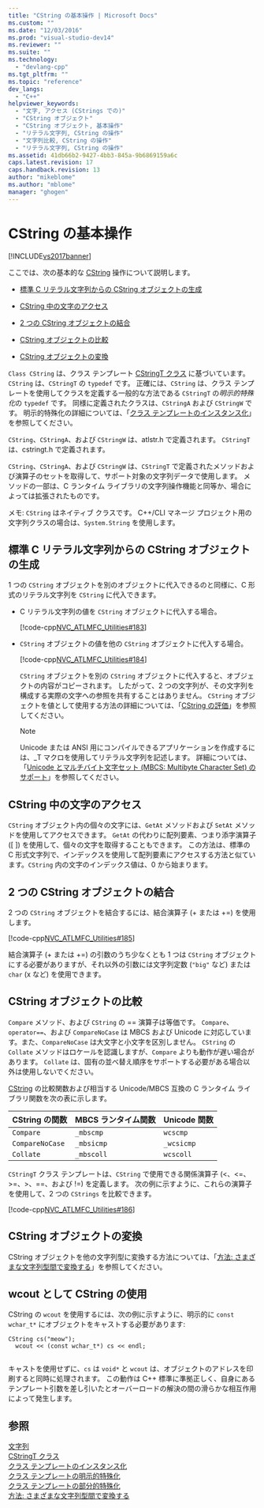 ```yaml
---
title: "CString の基本操作 | Microsoft Docs"
ms.custom: ""
ms.date: "12/03/2016"
ms.prod: "visual-studio-dev14"
ms.reviewer: ""
ms.suite: ""
ms.technology: 
  - "devlang-cpp"
ms.tgt_pltfrm: ""
ms.topic: "reference"
dev_langs: 
  - "C++"
helpviewer_keywords: 
  - "文字, アクセス (CStrings での)"
  - "CString オブジェクト"
  - "CString オブジェクト, 基本操作"
  - "リテラル文字列, CString の操作"
  - "文字列比較, CString の操作"
  - "リテラル文字列, CString の操作"
ms.assetid: 41db66b2-9427-4bb3-845a-9b6869159a6c
caps.latest.revision: 17
caps.handback.revision: 13
author: "mikeblome"
ms.author: "mblome"
manager: "ghogen"
---
```

# CString の基本操作
[!INCLUDE[vs2017banner](../assembler/inline/includes/vs2017banner.md)]

ここでは、次の基本的な [CString](../atl-mfc-shared/reference/cstringt-class.md) 操作について説明します。  
  
-   [標準 C リテラル文字列からの CString オブジェクトの生成](#_core_creating_cstring_objects_from_standard_c_literal_strings)  
  
-   [CString 中の文字のアクセス](#_core_accessing_individual_characters_in_a_cstring)  
  
-   [2 つの CString オブジェクトの結合](#_core_concatenating_two_cstring_objects)  
  
-   [CString オブジェクトの比較](#_core_comparing_cstring_objects)  
  
-   [CString オブジェクトの変換](#_core_converting_cstring_objects)  
  
 `Class CString` は、クラス テンプレート [CStringT クラス](../atl-mfc-shared/reference/cstringt-class.md) に基づいています。  `CString` は、`CStringT` の `typedef` です。  正確には、`CString` は、クラス テンプレートを使用してクラスを定義する一般的な方法である `CStringT` の*明示的特殊化*の `typedef` です。  同様に定義されたクラスは、`CStringA` および `CStringW` です。  明示的特殊化の詳細については、「[クラス テンプレートのインスタンス化](../Topic/Class%20Template%20Instantiation.md)」を参照してください。  
  
 `CString`、`CStringA`、および `CStringW` は、atlstr.h で定義されます。  `CStringT` は、cstringt.h で定義されます。  
  
 `CString`、`CStringA`、および  `CStringW` は、`CStringT` で定義されたメソッドおよび演算子のセットを取得して、サポート対象の文字列データで使用します。  メソッドの一部は、C ランタイム ライブラリの文字列操作機能と同等か、場合によっては拡張されたものです。  
  
 メモ: `CString` はネイティブ クラスです。  C\+\+\/CLI マネージ プロジェクト用の文字列クラスの場合は、`System.String` を使用します。  
  
##  <a name="_core_creating_cstring_objects_from_standard_c_literal_strings"></a> 標準 C リテラル文字列からの CString オブジェクトの生成  
 1 つの `CString` オブジェクトを別のオブジェクトに代入できるのと同様に、C 形式のリテラル文字列を `CString` に代入できます。  
  
-   C リテラル文字列の値を `CString` オブジェクトに代入する場合。  
  
     [!code-cpp[NVC_ATLMFC_Utilities#183](../atl-mfc-shared/codesnippet/CPP/basic-cstring-operations_1.cpp)]  
  
-   `CString` オブジェクトの値を他の `CString` オブジェクトに代入する場合。  
  
     [!code-cpp[NVC_ATLMFC_Utilities#184](../atl-mfc-shared/codesnippet/CPP/basic-cstring-operations_2.cpp)]  
  
     `CString` オブジェクトを別の `CString` オブジェクトに代入すると、オブジェクトの内容がコピーされます。  したがって、2 つの文字列が、その文字列を構成する実際の文字への参照を共有することはありません。  `CString` オブジェクトを値として使用する方法の詳細については、「[CString の評価](../atl-mfc-shared/cstring-semantics.md)」を参照してください。  
  
    > [!NOTE]
    >  Unicode または ANSI 用にコンパイルできるアプリケーションを作成するには、\_T マクロを使用してリテラル文字列を記述します。  詳細については、「[Unicode とマルチバイト文字セット \(MBCS: Multibyte Character Set\) のサポート](../atl-mfc-shared/unicode-and-multibyte-character-set-mbcs-support.md)」を参照してください。  
  
##  <a name="_core_accessing_individual_characters_in_a_cstring"></a> CString 中の文字のアクセス  
 `CString` オブジェクト内の個々の文字には、`GetAt` メソッドおよび `SetAt` メソッドを使用してアクセスできます。  `GetAt` の代わりに配列要素、つまり添字演算子 \(\[ \]\) を使用して、個々の文字を取得することもできます。  この方法は、標準の C 形式文字列で、インデックスを使用して配列要素にアクセスする方法と似ています。`CString` 内の文字のインデックス値は、0 から始まります。  
  
##  <a name="_core_concatenating_two_cstring_objects"></a> 2 つの CString オブジェクトの結合  
 2 つの `CString` オブジェクトを結合するには、結合演算子 \(\+ または \+\=\) を使用します。  
  
 [!code-cpp[NVC_ATLMFC_Utilities#185](../atl-mfc-shared/codesnippet/CPP/basic-cstring-operations_3.cpp)]  
  
 結合演算子 \(\+ または \+\=\) の引数のうち少なくとも 1 つは `CString` オブジェクトにする必要がありますが、それ以外の引数には文字列定数 \(`"big"` など\) または `char` \(x など\) を使用できます。  
  
##  <a name="_core_comparing_cstring_objects"></a> CString オブジェクトの比較  
 `Compare` メソッド、および  `CString` の \=\= 演算子は等価です。  `Compare`、`operator==`、および `CompareNoCase` は MBCS および Unicode に対応しています。また、`CompareNoCase` は大文字と小文字を区別しません。  `CString` の `Collate` メソッドはロケールを認識しますが、`Compare` よりも動作が遅い場合があります。  `Collate` は、固有の並べ替え順序をサポートする必要がある場合以外は使用しないでください。  
  
 [CString](../atl-mfc-shared/reference/cstringt-class.md) の比較関数および相当する Unicode\/MBCS 互換の C ランタイム ライブラリ関数を次の表に示します。  
  
|CString の関数|MBCS ランタイム関数|Unicode 関数|  
|-----------------|------------------|----------------|  
|`Compare`|`_mbscmp`|`wcscmp`|  
|`CompareNoCase`|`_mbsicmp`|`_wcsicmp`|  
|`Collate`|`_mbscoll`|`wcscoll`|  
  
 `CStringT` クラス テンプレートは、`CString` で使用できる関係演算子 \(\<、\<\=、\>\=、\>、\=\=、および \!\=\) を定義します。  次の例に示すように、これらの演算子を使用して、2 つの `CStrings` を比較できます。  
  
 [!code-cpp[NVC_ATLMFC_Utilities#186](../atl-mfc-shared/codesnippet/CPP/basic-cstring-operations_4.cpp)]  
  
##  <a name="_core_converting_cstring_objects"></a> CString オブジェクトの変換  
 CString オブジェクトを他の文字列型に変換する方法については、「[方法: さまざまな文字列型間で変換する](../Topic/How%20to:%20Convert%20Between%20Various%20String%20Types.md)」を参照してください。  
  
## wcout として CString の使用  
 CString の `wcout` を使用するには、次の例に示すように、明示的に `const wchar_t*` にオブジェクトをキャストする必要があります:  
  
```  
CString cs("meow");  
  wcout << (const wchar_t*) cs << endl;  
  
```  
  
 キャストを使用せずに、`cs` は `void*` と `wcout` は、オブジェクトのアドレスを印刷すると同時に処理されます。  この動作は C\+\+ 標準に準拠正しく、自身にあるテンプレート引数を差し引いたとオーバーロードの解決の間の滑らかな相互作用によって発生します。  
  
## 参照  
 [文字列](../atl-mfc-shared/strings-atl-mfc.md)   
 [CStringT クラス](../atl-mfc-shared/reference/cstringt-class.md)   
 [クラス テンプレートのインスタンス化](../Topic/Class%20Template%20Instantiation.md)   
 [クラス テンプレートの明示的特殊化](../Topic/Explicit%20Specialization%20of%20Class%20Templates.md)   
 [クラス テンプレートの部分的特殊化](../cpp/template-specialization-cpp.md)   
 [方法: さまざまな文字列型間で変換する](../Topic/How%20to:%20Convert%20Between%20Various%20String%20Types.md)